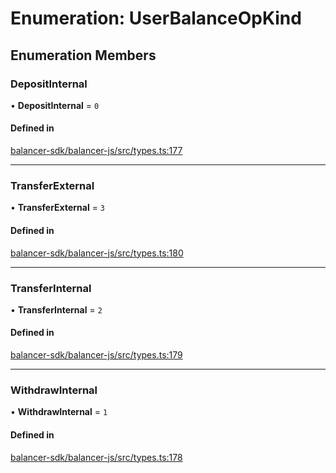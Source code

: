 # Enumeration: UserBalanceOpKind

## Enumeration Members

### DepositInternal

• **DepositInternal** = ``0``

#### Defined in

[balancer-sdk/balancer-js/src/types.ts:177](https://github.com/balancer/balancer-sdk/blob/master/balancer-js/src/types.ts#L177)

___

### TransferExternal

• **TransferExternal** = ``3``

#### Defined in

[balancer-sdk/balancer-js/src/types.ts:180](https://github.com/balancer/balancer-sdk/blob/master/balancer-js/src/types.ts#L180)

___

### TransferInternal

• **TransferInternal** = ``2``

#### Defined in

[balancer-sdk/balancer-js/src/types.ts:179](https://github.com/balancer/balancer-sdk/blob/master/balancer-js/src/types.ts#L179)

___

### WithdrawInternal

• **WithdrawInternal** = ``1``

#### Defined in

[balancer-sdk/balancer-js/src/types.ts:178](https://github.com/balancer/balancer-sdk/blob/master/balancer-js/src/types.ts#L178)
